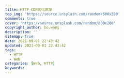 ```yaml
---
title: HTTP-CDN优化原理
top_img: 'https://source.unsplash.com/random/500x200'
comments: true
cover: 'https://source.unsplash.com/random/800x200'
copyright_author: bo.wang
description: ''
sitemap: true
date: 2021-09-01 22:43:42
updated: 2021-09-01 22:43:42
tags:
  - HTTP
  - Web
categories: [Web, HTTP]
keywords:
---
```


